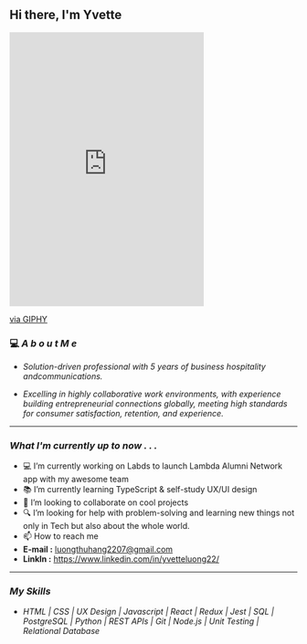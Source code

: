 ## Hi there, I'm Yvette

<iframe src="https://giphy.com/embed/4N3lQozOH2STZdDsOe" width="340" height="480" frameBorder="0" class="giphy-embed" allowFullScreen></iframe><p><a href="https://giphy.com/gifs/animatr-anime-gif-aesthetic-study-4N3lQozOH2STZdDsOe">via GIPHY</a></p>

### 💻 **_A b o u t M e_**

- _Solution-driven professional with 5 years of business hospitality andcommunications._

- _Excelling in highly collaborative work environments, with experience building entrepreneurial connections globally, meeting high standards for consumer satisfaction, retention, and experience._

---

### _*What I'm currently up to now . . .*_

- 💻 I’m currently working on Labds to launch Lambda Alumni Network app with my awesome team
- 📚 I’m currently learning TypeScript & self-study UX/UI design
- 📌 I’m looking to collaborate on cool projects
- 🔍 I’m looking for help with problem-solving and learning new things not only in Tech but also about the whole world.
- 📫 How to reach me
- **E-mail :** luongthuhang2207@gmail.com
- **LinkIn :** https://www.linkedin.com/in/yvetteluong22/

---

### _*My Skills*_

- *HTML | CSS | UX Design |
Javascript | React | Redux | Jest | SQL | PostgreSQL | Python | REST APIs | Git | Node.js | Unit Testing | Relational Database*
